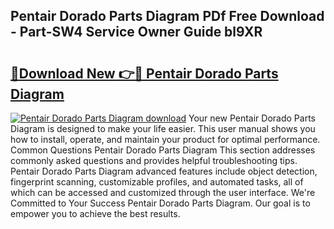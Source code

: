 ## Pentair Dorado Parts Diagram PDf Free Download - Part-SW4 Service Owner Guide bl9XR

# <h2><a href="http://dfm8lcw.blite.top/?on=Pentair+Dorado+Parts+Diagram">🔗Download New 👉🔴 Pentair Dorado Parts Diagram</a></h2>

[![Pentair Dorado Parts Diagram download](https://i.imgur.com/lujVjoI.png)](http://dfm8lcw.blite.top/?on=Pentair+Dorado+Parts+Diagram)
Your new Pentair Dorado Parts Diagram is designed to make your life easier. This user manual shows you how to install, operate, and maintain your product for optimal performance. Common Questions Pentair Dorado Parts Diagram This section addresses commonly asked questions and provides helpful troubleshooting tips. Pentair Dorado Parts Diagram advanced features include object detection, fingerprint scanning, customizable profiles, and automated tasks, all of which can be accessed and customized through the user interface. We're Committed to Your Success Pentair Dorado Parts Diagram. Our goal is to empower you to achieve the best results.
